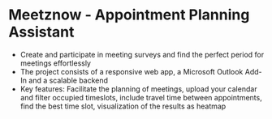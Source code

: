# Meetznow - Appointment Planning Assistant
- Create and participate in meeting surveys and find the perfect period for meetings effortlessly
- The project consists of a responsive web app, a Microsoft Outlook Add-In and a scalable backend
- Key features: Facilitate the planning of meetings, upload your calendar and filter occupied timeslots, include travel
time between appointments, find the best time slot, visualization of the results as heatmap
